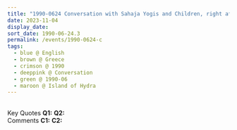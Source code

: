 ```yaml
---
title: "1990-0624 Conversation with Sahaja Yogis and Children, right after Being Shown the House, Summer House of Stamatis Boudouris, Island of Hydra, Greece"
date: 2023-11-04
display_date: 
sort_date: 1990-06-24.3
permalink: /events/1990-0624-c
tags:
  - blue @ English
  - brown @ Greece
  - crimson @ 1990
  - deeppink @ Conversation
  - green @ 1990-06
  - maroon @ Island of Hydra
---
```


<br>

<wave-list>
  <list-title color="DarkSeaGreen" width="55">Key Quotes</list-title>
  <list-item color="BlanchedAlmond" width="280"><b>Q1:</b> <i></i></list-item>
  <list-item color="Lavender" width="280"><b>Q2:</b> <i></i></list-item>
</wave-list>

<br>

<wave-list>
  <list-title color="DarkSeaGreen" width="55">Comments</list-title>
  <list-item color="BlanchedAlmond" width="280"><b>C1:</b> <i></i></list-item>
  <list-item color="Lavender" width="280"><b>C2:</b> <i></i></list-item>
</wave-list>